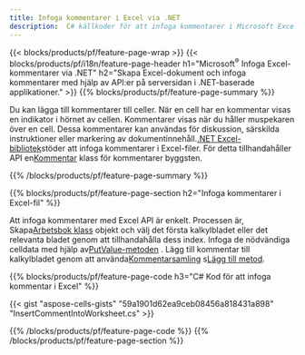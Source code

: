```yaml
---
title: Infoga kommentarer i Excel via .NET
description:  C# källkoder för att infoga kommentarer i Microsoft Excel-filer med hjälp av .NET Library.
---
```

{{< blocks/products/pf/feature-page-wrap >}}
{{< blocks/products/pf/i18n/feature-page-header h1="Microsoft<sup>&reg;</sup> Infoga Excel-kommentarer via .NET" h2="Skapa Excel-dokument och infoga kommentarer med hjälp av API:er på serversidan i .NET-baserade applikationer." >}}
{{% blocks/products/pf/feature-page-summary %}}

 Du kan lägga till kommentarer till celler. När en cell har en kommentar visas en indikator i hörnet av cellen. Kommentarer visas när du håller muspekaren över en cell. Dessa kommentarer kan användas för diskussion, särskilda instruktioner eller markering av dokumentinnehåll.[.NET Excel-bibliotek](/cells/sv/net/)stöder att infoga kommentarer i Excel-filer. För detta tillhandahåller API en[Kommentar](https://reference.aspose.com/cells/net/aspose.cells/comment) klass för kommentarer byggsten.

{{% /blocks/products/pf/feature-page-summary %}}

{{% blocks/products/pf/feature-page-section h2="Infoga kommentarer i Excel-fil" %}}

 Att infoga kommentarer med Excel API är enkelt. Processen är, Skapa[Arbetsbok klass](https://reference.aspose.com/cells/net/aspose.cells/workbook) objekt och välj det första kalkylbladet eller det relevanta bladet genom att tillhandahålla dess index. Infoga de nödvändiga celldata med hjälp av[PutValue-metoden](https://reference.aspose.com/cells/net/aspose.cells/cell/methods/putvalue/index) . Lägg till kommentar till kalkylbladet genom att använda[Kommentarsamling](https://reference.aspose.com/cells/net/aspose.cells/commentcollection) s[Lägg till metod](https://reference.aspose.com/cells/net/aspose.cells.commentcollection/add/methods/1).

{{% blocks/products/pf/feature-page-code h3="C# Kod för att infoga kommentar i Excel" %}}

{{< gist "aspose-cells-gists" "59a1901d62ea9ceb08456a818431a898" "InsertCommentIntoWorksheet.cs" >}}

{{% /blocks/products/pf/feature-page-code %}}
{{% /blocks/products/pf/feature-page-section %}}
